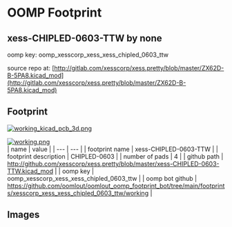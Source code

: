 # OOMP Footprint  
## xess-CHIPLED-0603-TTW  by none  
  
oomp key: oomp_xesscorp_xess_xess_chipled_0603_ttw  
  
source repo at: [http://gitlab.com/xesscorp/xess.pretty/blob/master/ZX62D-B-5PA8.kicad_mod](http://gitlab.com/xesscorp/xess.pretty/blob/master/ZX62D-B-5PA8.kicad_mod)  
## Footprint  
  
[![working_kicad_pcb_3d.png](working_kicad_pcb_3d_600.png)](working_kicad_pcb_3d.png)  
  
[![working.png](working_600.png)](working.png)  
| name | value | 
| --- | --- | 
| footprint name | xess-CHIPLED-0603-TTW | 
| footprint description | CHIPLED-0603 | 
| number of pads | 4 | 
| github path | http://github.com/xesscorp/xess.pretty/blob/master/xess-CHIPLED-0603-TTW.kicad_mod | 
| oomp key | oomp_xesscorp_xess_xess_chipled_0603_ttw | 
| oomp bot github | https://github.com/oomlout/oomlout_oomp_footprint_bot/tree/main/footprints/xesscorp_xess_xess_chipled_0603_ttw/working | 
## Images  
